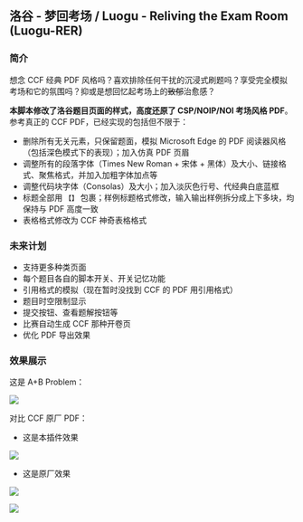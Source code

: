 ## 洛谷 - 梦回考场 / Luogu - Reliving the Exam Room (Luogu-RER)

### 简介

想念 CCF 经典 PDF 风格吗？喜欢排除任何干扰的沉浸式刷题吗？享受完全模拟考场和它的氛围吗？抑或是想回忆起考场上的~~致郁~~治愈感？

**本脚本修改了洛谷题目页面的样式，高度还原了 CSP/NOIP/NOI 考场风格 PDF**。参考真正的 CCF PDF，已经实现的包括但不限于：

+ 删除所有无关元素，只保留题面，模拟 Microsoft Edge 的 PDF 阅读器风格（包括深色模式下的表现）；加入仿真 PDF 页眉
+ 调整所有的段落字体（Times New Roman + 宋体 + 黑体）及大小、链接格式、聚焦格式，并加入加粗字体加点等
+ 调整代码块字体（Consolas）及大小；加入淡灰色行号、代经典白底蓝框
+ 标题全部用 `【】` 包裹；样例标题格式修改，输入输出样例拆分成上下多块，均保持与 PDF 高度一致
+ 表格格式修改为 CCF 神奇表格格式

### 未来计划

+ 支持更多种类页面
+ 每个题目各自的脚本开关、开关记忆功能
+ 引用格式的模拟（现在暂时没找到 CCF 的 PDF 用引用格式）
+ 题目时空限制显示
+ 提交按钮、查看题解按钮等
+ 比赛自动生成 CCF 那种开卷页
+ 优化 PDF 导出效果

### 效果展示

这是 A+B Problem：

![](https://s21.ax1x.com/2025/07/21/pV8yktI.png)

对比 CCF 原厂 PDF：

+ 这是本插件效果

![](https://s21.ax1x.com/2025/07/21/pV8yFAA.jpg)

+ 这是原厂效果

![](https://s21.ax1x.com/2025/07/21/pV8yC0H.jpg)

![](https://s21.ax1x.com/2025/07/21/pV8y9ne.jpg)
